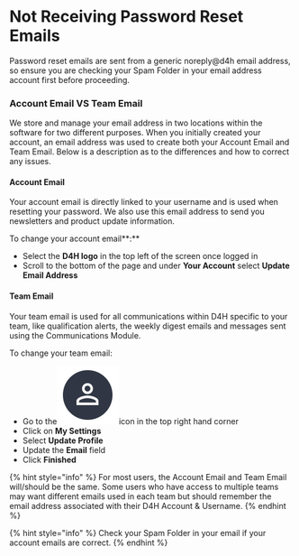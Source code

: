 # Not Receiving Password Reset Emails

Password reset emails are sent from a generic noreply@d4h email address, so ensure you are checking your Spam Folder in your email address account first before proceeding.

### Account Email VS Team Email

We store and manage your email address in two locations within the software for two different purposes. When you initially created your account, an email address was used to create both your Account Email and Team Email. Below is a description as to the differences and how to correct any issues.

#### **Account Email**

Your account email is directly linked to your username and is used when resetting your password. We also use this email address to send you newsletters and product update information.

To change your account email**:**&#x20;

* Select the **D4H logo** in the top left of the screen once logged in
* Scroll to the bottom of the page and under **Your Account** select **Update Email Address**

#### **Team Email**

Your team email is used for all communications within D4H specific to your team, like qualification alerts, the weekly digest emails and messages sent using the Communications Module.&#x20;

To change your team email:&#x20;

* Go to the<img src="../../.gitbook/assets/User Icon" alt="" data-size="line">icon in the top right hand corner
* Click on **My Settings**
* Select **Update Profile**
* Update the **Email** field&#x20;
* Click **Finished**

{% hint style="info" %}
For most users, the Account Email and Team Email will/should be the same. Some users who have access to multiple teams may want different emails used in each team but should remember the email address associated with their D4H Account & Username.
{% endhint %}

{% hint style="info" %}
Check your Spam Folder in your email if your account emails are correct.&#x20;
{% endhint %}
